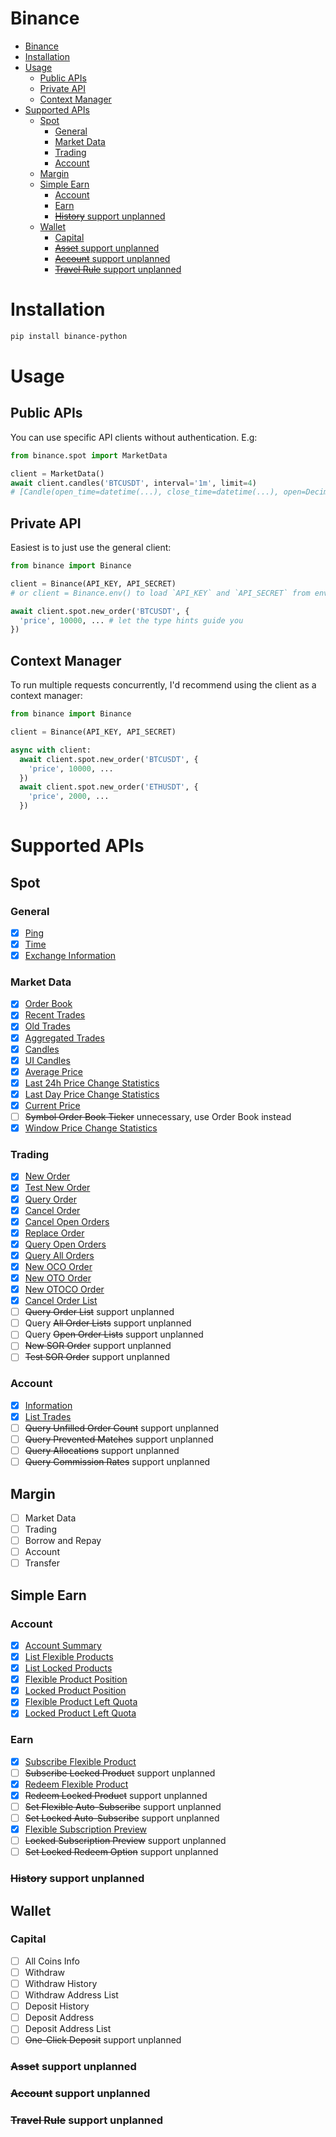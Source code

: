 # Binance

- [Binance](#binance)
- [Installation](#installation)
- [Usage](#usage)
  - [Public APIs](#public-apis)
  - [Private API](#private-api)
  - [Context Manager](#context-manager)
- [Supported APIs](#supported-apis)
  - [Spot](#spot)
    - [General](#general)
    - [Market Data](#market-data)
    - [Trading](#trading)
    - [Account](#account)
  - [Margin](#margin)
  - [Simple Earn](#simple-earn)
    - [Account](#account-1)
    - [Earn](#earn)
    - [~~History~~ support unplanned](#history-support-unplanned)
  - [Wallet](#wallet)
    - [Capital](#capital)
    - [~~Asset~~ support unplanned](#asset-support-unplanned)
    - [~~Account~~ support unplanned](#account-support-unplanned)
    - [~~Travel Rule~~ support unplanned](#travel-rule-support-unplanned)


# Installation

```bash
pip install binance-python
```

# Usage

## Public APIs

You can use specific API clients without authentication. E.g:

```python
from binance.spot import MarketData

client = MarketData()
await client.candles('BTCUSDT', interval='1m', limit=4)
# [Candle(open_time=datetime(...), close_time=datetime(...), open=Decimal('93970.04000000'), ...), ...]
```

## Private API

Easiest is to just use the general client:

```python
from binance import Binance

client = Binance(API_KEY, API_SECRET)
# or client = Binance.env() to load `API_KEY` and `API_SECRET` from environment variables or a .env file

await client.spot.new_order('BTCUSDT', {
  'price', 10000, ... # let the type hints guide you
})
```

## Context Manager

To run multiple requests concurrently, I'd recommend using the client as a context manager:

```python
from binance import Binance

client = Binance(API_KEY, API_SECRET)

async with client:
  await client.spot.new_order('BTCUSDT', {
    'price', 10000, ...
  })
  await client.spot.new_order('ETHUSDT', {
    'price', 2000, ...
  })
```


# Supported APIs

## Spot

### General
- [x] [Ping](binance/src/binance/spot/general/_ping.py)
- [x] [Time](binance/src/binance/spot/general/_time.py)
- [x] [Exchange Information](binance/src/binance/spot/general/_info.py)

### Market Data
- [x] [Order Book](binance/src/binance/spot/data/_order_book.py)
- [x] [Recent Trades](binance/src/binance/spot/data/_trades_recent.py)
- [x] [Old Trades](binance/src/binance/spot/data/_trades_old.py)
- [x] [Aggregated Trades](binance/src/binance/spot/data/_trades_agg.py)
- [x] [Candles](binance/src/binance/spot/data/_candles.py)
- [x] [UI Candles](binance/src/binance/spot/data/_candles_ui.py)
- [x] [Average Price](binance/src/binance/spot/data/_avg_price.py)
- [x] [Last 24h Price Change Statistics](binance/src/binance/spot/data/_stats_24h.py)
- [x] [Last Day Price Change Statistics](binance/src/binance/spot/data/_stats_day.py)
- [x] [Current Price](binance/src/binance/spot/data/_price.py)
- [ ] ~~Symbol Order Book Ticker~~ unnecessary, use Order Book instead
- [x] [Window Price Change Statistics](binance/src/binance/spot/data/_stats.py)

### Trading
- [x] [New Order](binance/src/binance/spot/trading/_new_order.py)
- [x] [Test New Order](binance/src/binance/spot/trading/_test_order.py)
- [x] [Query Order](binance/src/binance/spot/trading/_query_order.py)
- [x] [Cancel Order](binance/src/binance/spot/trading/_cancel_order.py)
- [x] [Cancel Open Orders](binance/src/binance/spot/trading/_cancel_open_orders.py)
- [x] [Replace Order](binance/src/binance/spot/trading/_replace_order.py)
- [x] [Query Open Orders](binance/src/binance/spot/trading/_query_open_orders.py)
- [x] [Query All Orders](binance/src/binance/spot/trading/_query_all_orders.py.py)
- [x] [New OCO Order](binance/src/binance/spot/trading/_oco_order.py)
- [x] [New OTO Order](binance/src/binance/spot/trading/_oto_order.py)
- [x] [New OTOCO Order](binance/src/binance/spot/trading/_otoco_order.py)
- [x] [Cancel Order List](binance/src/binance/spot/trading/_cancel_order_list.py)
- [ ] ~~Query Order List~~ support unplanned
- [ ] Query ~~All Order Lists~~ support unplanned
- [ ] Query ~~Open Order Lists~~ support unplanned
- [ ] ~~New SOR Order~~ support unplanned
- [ ] ~~Test SOR Order~~ support unplanned

### Account
- [x] [Information](binance/src/binance/spot/account/_info.py)
- [x] [List Trades](binance/src/binance/spot/account/_trades.py)
- [ ] ~~Query Unfilled Order Count~~ support unplanned
- [ ] ~~Query Prevented Matches~~ support unplanned
- [ ] ~~Query Allocations~~ support unplanned
- [ ] ~~Query Commission Rates~~ support unplanned

## Margin
- [ ] Market Data
- [ ] Trading
- [ ] Borrow and Repay
- [ ] Account
- [ ] Transfer

## Simple Earn

### Account
- [x] [Account Summary](binance/src/binance/simple_earn/account/_account.py)
- [x] [List Flexible Products](binance/src/binance/simple_earn/account/_flexible_products.py)
- [x] [List Locked Products](binance/src/binance/simple_earn/account/_locked_products.py)
- [x] [Flexible Product Position](binance/src/binance/simple_earn/account/_flexible_position.py)
- [x] [Locked Product Position](binance/src/binance/simple_earn/account/_locked_position.py)
- [x] [Flexible Product Left Quota](binance/src/binance/simple_earn/account/_flexible_quota.py)
- [x] [Locked Product Left Quota](binance/src/binance/simple_earn/account/_locked_quota.py)

### Earn
- [x] [Subscribe Flexible Product](binance/src/binance/simple_earn/earn/_flexible_subscribe.py)
- [ ] ~~Subscribe Locked Product~~ support unplanned
- [x] [Redeem Flexible Product](binance/src/binance/simple_earn/earn/_flexible_redeem.py)
- [x] ~~Redeem Locked Product~~ support unplanned
- [ ] ~~Set Flexible Auto-Subscribe~~ support unplanned
- [ ] ~~Set Locked Auto-Subscribe~~ support unplanned
- [x] [Flexible Subscription Preview](binance/src/binance/simple_earn/earn/_flexible_preview.py)
- [ ] ~~Locked Subscription Preview~~ support unplanned
- [ ] ~~Set Locked Redeem Option~~ support unplanned

### ~~History~~ support unplanned

## Wallet

### Capital
- [ ] All Coins Info
- [ ] Withdraw
- [ ] Withdraw History
- [ ] Withdraw Address List
- [ ] Deposit History
- [ ] Deposit Address
- [ ] Deposit Address List
- [ ] ~~One-Click Deposit~~ support unplanned

### ~~Asset~~ support unplanned
### ~~Account~~ support unplanned
### ~~Travel Rule~~ support unplanned